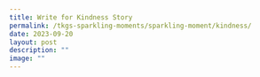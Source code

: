 ```yaml
---
title: Write for Kindness Story
permalink: /tkgs-sparkling-moments/sparkling-moment/kindness/
date: 2023-09-20
layout: post
description: ""
image: ""
---
```

